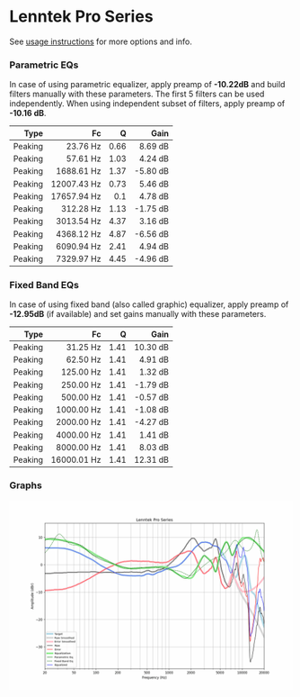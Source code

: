 # Lenntek Pro Series
See [usage instructions](https://github.com/jaakkopasanen/AutoEq#usage) for more options and info.

### Parametric EQs
In case of using parametric equalizer, apply preamp of **-10.22dB** and build filters manually
with these parameters. The first 5 filters can be used independently.
When using independent subset of filters, apply preamp of **-10.16 dB**.

| Type    | Fc          |    Q | Gain     |
|--------:|------------:|-----:|---------:|
| Peaking | 23.76 Hz    | 0.66 | 8.69 dB  |
| Peaking | 57.61 Hz    | 1.03 | 4.24 dB  |
| Peaking | 1688.61 Hz  | 1.37 | -5.80 dB |
| Peaking | 12007.43 Hz | 0.73 | 5.46 dB  |
| Peaking | 17657.94 Hz | 0.1  | 4.78 dB  |
| Peaking | 312.28 Hz   | 1.13 | -1.75 dB |
| Peaking | 3013.54 Hz  | 4.37 | 3.16 dB  |
| Peaking | 4368.12 Hz  | 4.87 | -6.56 dB |
| Peaking | 6090.94 Hz  | 2.41 | 4.94 dB  |
| Peaking | 7329.97 Hz  | 4.45 | -4.96 dB |

### Fixed Band EQs
In case of using fixed band (also called graphic) equalizer, apply preamp of **-12.95dB**
(if available) and set gains manually with these parameters.

| Type    | Fc          |    Q | Gain     |
|--------:|------------:|-----:|---------:|
| Peaking | 31.25 Hz    | 1.41 | 10.30 dB |
| Peaking | 62.50 Hz    | 1.41 | 4.91 dB  |
| Peaking | 125.00 Hz   | 1.41 | 1.32 dB  |
| Peaking | 250.00 Hz   | 1.41 | -1.79 dB |
| Peaking | 500.00 Hz   | 1.41 | -0.57 dB |
| Peaking | 1000.00 Hz  | 1.41 | -1.08 dB |
| Peaking | 2000.00 Hz  | 1.41 | -4.27 dB |
| Peaking | 4000.00 Hz  | 1.41 | 1.41 dB  |
| Peaking | 8000.00 Hz  | 1.41 | 8.03 dB  |
| Peaking | 16000.01 Hz | 1.41 | 12.31 dB |

### Graphs
![](./Lenntek%20Pro%20Series.png)